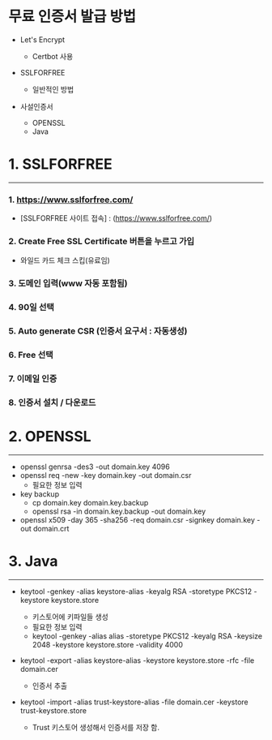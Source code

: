 무료 인증서 발급 방법
===============

* Let's Encrypt
  * Certbot 사용

* SSLFORFREE 
  * 일반적인 방법

* 사설인증서
  * OPENSSL
  * Java

# 1. SSLFORFREE
--------------------

### 1. https://www.sslforfree.com/

* [SSLFORFREE 사이트 접속] : (https://www.sslforfree.com/)

### 2. Create Free SSL Certificate 버튼을 누르고 가입

* 와일드 카드 체크 스킵(유료임)

### 3. 도메인 입력(www 자동 포함됨)

### 4. 90일 선택

### 5. Auto generate CSR (인증서 요구서 : 자동생성)

### 6. Free 선택

### 7. 이메일 인증

### 8. 인증서 설치 / 다운로드


# 2. OPENSSL
--------------------

* openssl genrsa -des3 -out domain.key 4096
* openssl req -new -key domain.key -out domain.csr
  * 필요한 정보 입력
* key backup
  * cp domain.key domain.key.backup
  * openssl rsa -in domain.key.backup -out domain.key
* openssl x509  -day 365 -sha256 -req domain.csr -signkey domain.key -out domain.crt


# 3. Java
--------------------

* keytool -genkey -alias keystore-alias -keyalg RSA -storetype PKCS12 -keystore keystore.store
  * 키스토어에 키파일들 생성
  * 필요한 정보 입력
  * keytool -genkey -alias alias -storetype PKCS12 -keyalg RSA -keysize 2048 -keystore keystore.store -validity 4000
  
* keytool -export -alias keystore-alias -keystore keystore.store -rfc -file domain.cer
  * 인증서 추출
* keytool -import -alias trust-keystore-alias -file domain.cer -keystore trust-keystore.store
  * Trust 키스토어 생성해서 인증서를 저장 함.
